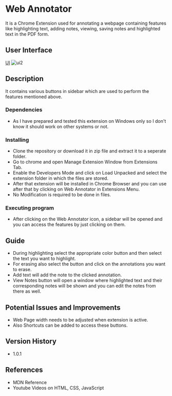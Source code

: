 # Web Annotator
It is a Chrome Extension used for annotating a webpage containing features like highlighting text, adding notes, viewing, saving notes and highlighted text in the PDF form.

## User Interface

[UI](https://github.com/user-attachments/assets/007a5385-8303-4b09-815b-91ff83536239)
![ui2](https://github.com/user-attachments/assets/8c060a4f-c918-4660-8ba2-746b24aca5d3)




## Description
It contains various buttons in sidebar which are used to perform the features mentioned above.

### Dependencies
* As I have prepared and tested this extension on Windows only so I don't know it should work on other systems or not. 

### Installing
* Clone the repository or download it in zip file and extract it to a seperate folder.
* Go to chrome and open Manage Extension Window from Extensions Tab.
* Enable the Developers Mode and click on Load Unpacked and select the extension folder in which the files are stored.
* After that extension will be installed in Chrome Browser and you can use after that by clicking on Web Annotator in Extensions Menu.
* No Modification is required to be done in files.

### Executing program
* After clicking on the Web Annotator icon, a sidebar will be opened and you can access the features by just clicking on them.

## Guide
* During highlighting select the appropriate color button and then select the text you want to highlight.
* For erasing also select the button and click on the annotations you want to erase.
* Add text will add the note to the clicked annotation.
* View Notes button will open a window where highlighted text and their corresponding notes will be shown and you can edit the notes from there as well.

## Potential Issues and Improvements
* Web Page width needs to be adjusted when extension is active.
* Also Shortcuts can be added to access these buttons.

## Version History
* 1.0.1

## References
* MDN Reference
* Youtube Videos on HTML, CSS, JavaScript
